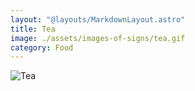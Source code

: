 ```yaml
---
layout: "@layouts/MarkdownLayout.astro"
title: Tea
image: ./assets/images-of-signs/tea.gif
category: Food
---
```


![Tea](@signs/tea.gif)
